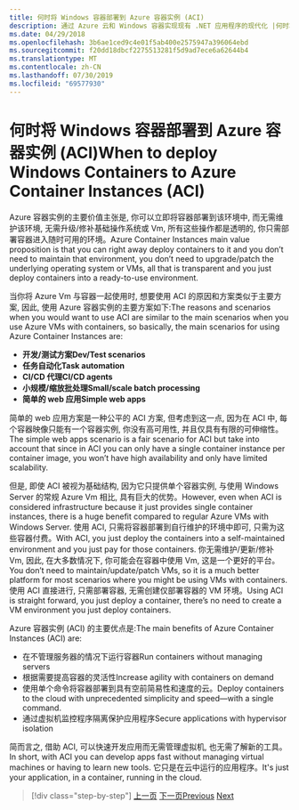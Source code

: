 ```yaml
---
title: 何时将 Windows 容器部署到 Azure 容器实例 (ACI)
description: 通过 Azure 云和 Windows 容器实现现有 .NET 应用程序的现代化 |何时将 Windows 容器部署到 Azure 容器实例 (ACI)
ms.date: 04/29/2018
ms.openlocfilehash: 3b6ae1ced9c4e01f5ab400e2575947a396064ebd
ms.sourcegitcommit: f20dd18dbcf2275513281f5d9ad7ece6a62644b4
ms.translationtype: MT
ms.contentlocale: zh-CN
ms.lasthandoff: 07/30/2019
ms.locfileid: "69577930"
---
```

# <a name="when-to-deploy-windows-containers-to-azure-container-instances-aci"></a><span data-ttu-id="28e82-103">何时将 Windows 容器部署到 Azure 容器实例 (ACI)</span><span class="sxs-lookup"><span data-stu-id="28e82-103">When to deploy Windows Containers to Azure Container Instances (ACI)</span></span>

<span data-ttu-id="28e82-104">Azure 容器实例的主要价值主张是, 你可以立即将容器部署到该环境中, 而无需维护该环境, 无需升级/修补基础操作系统或 Vm, 所有这些操作都是透明的, 你只需部署容器进入随时可用的环境。</span><span class="sxs-lookup"><span data-stu-id="28e82-104">Azure Container Instances main value proposition is that you can right away deploy containers to it and you don’t need to maintain that environment, you don’t need to upgrade/patch the underlying operating system or VMs, all that is transparent and you just deploy containers into a ready-to-use environment.</span></span>

<span data-ttu-id="28e82-105">当你将 Azure Vm 与容器一起使用时, 想要使用 ACI 的原因和方案类似于主要方案, 因此, 使用 Azure 容器实例的主要方案如下:</span><span class="sxs-lookup"><span data-stu-id="28e82-105">The reasons and scenarios when you would want to use ACI are similar to the main scenarios when you use Azure VMs with containers, so basically, the main scenarios for using Azure Container Instances are:</span></span>

- <span data-ttu-id="28e82-106">**开发/测试方案**</span><span class="sxs-lookup"><span data-stu-id="28e82-106">**Dev/Test scenarios**</span></span>
- <span data-ttu-id="28e82-107">**任务自动化**</span><span class="sxs-lookup"><span data-stu-id="28e82-107">**Task automation**</span></span>
- <span data-ttu-id="28e82-108">**CI/CD 代理**</span><span class="sxs-lookup"><span data-stu-id="28e82-108">**CI/CD agents**</span></span>
- <span data-ttu-id="28e82-109">**小规模/缩放批处理**</span><span class="sxs-lookup"><span data-stu-id="28e82-109">**Small/scale batch processing**</span></span>
- <span data-ttu-id="28e82-110">**简单的 web 应用**</span><span class="sxs-lookup"><span data-stu-id="28e82-110">**Simple web apps**</span></span>

<span data-ttu-id="28e82-111">简单的 web 应用方案是一种公平的 ACI 方案, 但考虑到这一点, 因为在 ACI 中, 每个容器映像只能有一个容器实例, 你没有高可用性, 并且仅具有有限的可伸缩性。</span><span class="sxs-lookup"><span data-stu-id="28e82-111">The simple web apps scenario is a fair scenario for ACI but take into account that since in ACI you can only have a single container instance per container image, you won’t have high availability and only have limited scalability.</span></span>

<span data-ttu-id="28e82-112">但是, 即使 ACI 被视为基础结构, 因为它只提供单个容器实例, 与使用 Windows Server 的常规 Azure Vm 相比, 具有巨大的优势。</span><span class="sxs-lookup"><span data-stu-id="28e82-112">However, even when ACI is considered infrastructure because it just provides single container instances, there is a huge benefit compared to regular Azure VMs with Windows Server.</span></span> <span data-ttu-id="28e82-113">使用 ACI, 只需将容器部署到自行维护的环境中即可, 只需为这些容器付费。</span><span class="sxs-lookup"><span data-stu-id="28e82-113">With ACI, you just deploy the containers into a self-maintained environment and you just pay for those containers.</span></span> <span data-ttu-id="28e82-114">你无需维护/更新/修补 Vm, 因此, 在大多数情况下, 你可能会在容器中使用 Vm, 这是一个更好的平台。</span><span class="sxs-lookup"><span data-stu-id="28e82-114">You don’t need to maintain/update/patch VMs, so it is a much better platform for most scenarios where you might be using VMs with containers.</span></span> <span data-ttu-id="28e82-115">使用 ACI 直接进行, 只需部署容器, 无需创建仅部署容器的 VM 环境。</span><span class="sxs-lookup"><span data-stu-id="28e82-115">Using ACI is straight forward, you just deploy a container, there’s no need to create a VM environment you just deploy containers.</span></span>

<span data-ttu-id="28e82-116">Azure 容器实例 (ACI) 的主要优点是:</span><span class="sxs-lookup"><span data-stu-id="28e82-116">The main benefits of Azure Container Instances (ACI) are:</span></span>

- <span data-ttu-id="28e82-117">在不管理服务器的情况下运行容器</span><span class="sxs-lookup"><span data-stu-id="28e82-117">Run containers without managing servers</span></span>
- <span data-ttu-id="28e82-118">根据需要提高容器的灵活性</span><span class="sxs-lookup"><span data-stu-id="28e82-118">Increase agility with containers on demand</span></span>
- <span data-ttu-id="28e82-119">使用单个命令将容器部署到具有空前简易性和速度的云。</span><span class="sxs-lookup"><span data-stu-id="28e82-119">Deploy containers to the cloud with unprecedented simplicity and speed—with a single command.</span></span>
- <span data-ttu-id="28e82-120">通过虚拟机监控程序隔离保护应用程序</span><span class="sxs-lookup"><span data-stu-id="28e82-120">Secure applications with hypervisor isolation</span></span>

<span data-ttu-id="28e82-121">简而言之, 借助 ACI, 可以快速开发应用而无需管理虚拟机, 也无需了解新的工具。</span><span class="sxs-lookup"><span data-stu-id="28e82-121">In short, with ACI you can develop apps fast without managing virtual machines or having to learn new tools.</span></span> <span data-ttu-id="28e82-122">它只是在云中运行的应用程序。</span><span class="sxs-lookup"><span data-stu-id="28e82-122">It's just your application, in a container, running in the cloud.</span></span>

> [!div class="step-by-step"]
> <span data-ttu-id="28e82-123">[上一页](when-to-deploy-windows-containers-to-azure-vms-iaas-cloud.md)
> [下一页](when-to-deploy-windows-containers-to-azure-container-service-kubernetes.md)</span><span class="sxs-lookup"><span data-stu-id="28e82-123">[Previous](when-to-deploy-windows-containers-to-azure-vms-iaas-cloud.md)
[Next](when-to-deploy-windows-containers-to-azure-container-service-kubernetes.md)</span></span>
